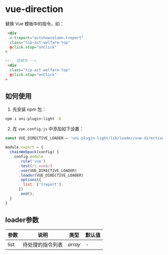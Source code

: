 # vue-direction


替换 Vue 模板中的指令，如：

```html
 <div
  v-treport="actshowcolumn.treport"
  class="tip-act-welfare-top"
  @click.stop="onClick"
>

<!-- 将转为 -->
 <div
  class="tip-act-welfare-top"
  @click.stop="onClick"
>
```

## 如何使用

1. 先安装 npm 包：

```bash
npm i uni-plugin-light -D
```

2. 在 `vue.config.js` 中添加如下设置：

```js
const VUE_DIRECTIVE_LOADER = 'uni-plugin-light/lib/loader/vue-directive';

module.export = {
  chainWebpack(config) {
    config.module
      .rule('vue')
      .test(/\.vue$/)
      .use(VUE_DIRECTIVE_LOADER)
      .loader(VUE_DIRECTIVE_LOADER)
      .options({
        list: ['treport'],
      })
      .end();
  }
}
```

## loader参数

| 参数 | 说明             | 类型    | 默认值 |
| ---- | ---------------- | ------- | ------ |
| list | 待处理的指令列表 | _array_ | -      |
